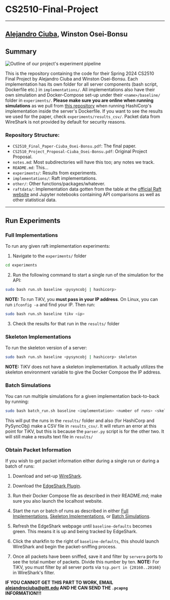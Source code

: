 # CS2510-Final-Project
---
[Alejandro Ciuba](https://alejandrociuba.github.io), Winston Osei-Bonsu
---
## Summary

![Outline of our project's experiment pipeline](cs2510-final.png "Experiment Pipeline")

This is the repository containing the code for their Spring 2024 CS2510 Final Project by Alejandro Ciuba and Winston Osei-Bonsu. Each implementation has its own folder for all server components (bash script, Dockerfile etc.) in `implementations/`. All implementations also have their own simulation and Docker-Compose set-up under their `<name>/baseline/` folder in `experiments/`. **Please make sure you are online when running simulations** as we pull from [this repository](https://github.com/AlejandroCiuba/hraftd) when running HashiCorp's implementation inside the server's Dockerfile. If you want to see the results we used for the paper, check `experiments/results_csv/`. Packet data from WireShark is not provided by default for security reasons.

### Repository Structure:
- `CS2510_Final_Paper-Ciuba_Osei-Bonsu.pdf`: The final paper.
- `CS2510_Project_Proposal-Ciuba_Osei-Bonsu.pdf`: Original Project Proposal.
- `notes.md`: Most subdirectories will have this too; any notes we track.
- `README.md`: This...
- `experiments/`: Results from experiments.
- `implementations/`: Raft implementations.
- `other/`: Other functions/packages/whatever.
- `raftdata/`: Implementation data gotten from the table at the [official Raft website](https://raft.github.io) and Jupyter notebooks containing API comparisons as well as other statistical data.
---
## Run Experiments
### Full Implementations

To run any given raft implementation experiments:

1. Navigate to the `experiments/` folder
```bash
cd experiments
```

2. Run the following command to start a single run of the simulation for the API:
```bash
sudo bash run.sh baseline <pysyncobj | hashicorp>
```
**NOTE:** To run TiKV, you **must pass in your IP address**. On Linux, you can run `ifconfig -a` and find your IP. Then run:
```bash
sudo bash run.sh baseline tikv <ip>
```

3. Check the results for that run in the `results/` folder

### Skeleton Implementations

To run the skeleton version of a server:
```bash
sudo bash run.sh baseline <pysyncobj | hashicorp> skeleton
```
**NOTE:** TiKV does not have a skeleton implementation. It actually utilizes the skeleton environment variable to give the Docker Compose the IP address.

### Batch Simulations

You can run multiple simulations for a given implementation back-to-back by running:
```bash
sudo bash batch_run.sh baseline <implementation> <number of runs> <skeleton | ip>
```
This will put the runs in the `results/` folder and also (for HashiCorp and PySyncObj) make a CSV file in `results_csv/`. It will return an error at this point for TiKV, but this is because the `parser.py` script is for the other two. It will still make a results text file in `results/`

### Obtain Packet Information

If you wish to get packet information either during a single run or during a batch of runs:

1. Download and set-up [WireShark](https://www.wireshark.org).

2. Download the [EdgeShark Plugin](https://github.com/siemens/edgeshark).

3. Run their Docker Compose file as described in their README.md; make sure you also launch the localhost website.

4. Start the run or batch of runs as described in either [Full Implementations](#full-implementations), [Skeleton Implementations](#skeleton-implementations), or [Batch Simulations](#batch-simulations).

5. Refresh the EdgeShark webpage until `baseline-defaults` becomes green. This means it is up and being tracked by EdgeShark.

6. Click the sharkfin to the right of `baseline-defaults`, this should launch WireShark and begin the packet-sniffing process.

7. Once all packets have been sniffed, save it and filter by `servera` ports to see the total number of packets. Divide this number by ten.
    **NOTE:** For TiKV, you must filter by all server ports via `tcp.port in {20160..20168}` in WireShark's filter.

**IF YOU CANNOT GET THIS PART TO WORK, EMAIL alejandrociuba@pitt.edu AND HE CAN SEND THE `.pcapng` INFORMATION!!!**

